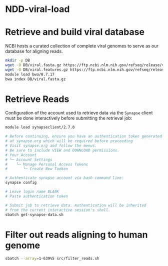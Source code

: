 # NDD-viral-load

# Retrieve and build viral database
NCBI hosts a curated collection of complete viral genomes to serve as our database for aligning reads.
```bash
mkdir -p DB
wget -O DB/viral.fasta.gz https://ftp.ncbi.nlm.nih.gov/refseq/release/viral/viral.1.1.genomic.fna.gz
wget -O DB/viral.features.gz https://ftp.ncbi.nlm.nih.gov/refseq/release/viral/viral.1.genomic.gbff.gz
module load bwa/0.7.17
bwa index DB/viral.fasta.gz
```

# Retrieve Reads
Configuration of the account used to retrieve data via the `Synapse`
client must be done interactively before submitting the retrieval job:

```bash
module load synapseclient/2.7.0

# Before continuing, ensure you have an authentication token generated
# at synapse.org which will be required before proceeding
# Visit synapse.org and follow the menus. 
# Be sure to include VIEW and DOWNLOAD permissions.
# Your Account
# └─ Account Settings
#    └─ Manage Personal Access Tokens
#       └─ Create New Tooken

# Authenticate synapse account via bash command line:
synapse config

# Leave login name BLANK
# Paste authentication token

# Submit job to retrieve data. Authentication will be inherited
# from the current interactive session's shell.
sbatch get-synapse-data.sh
```


# Filter out reads aligning to human genome
```bash
sbatch --array=1-639%5 src/filter_reads.sh
```
